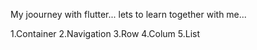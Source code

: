 My joourney with flutter...
lets to learn together with me...
 
1.Container
2.Navigation
3.Row
4.Colum
5.List
